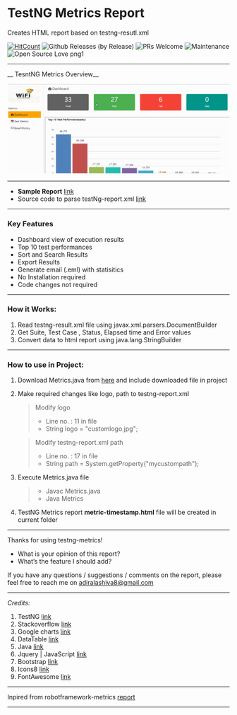 # TestNG Metrics Report

Creates HTML report based on testng-resutl.xml

[![HitCount](http://hits.dwyl.io/adiralashiva8/testng-metrics.svg)](http://hits.dwyl.io/adiralashiva8/testng-metrics)
![Github Releases (by Release)](https://img.shields.io/github/downloads/adiralashiva8/testng-metrics/v1.0/total.svg)
![PRs Welcome](https://img.shields.io/badge/PRs-welcome-brightgreen.svg?style=flat-square)
![Maintenance](https://img.shields.io/badge/Maintained%3F-yes-green.svg)
![Open Source Love png1](https://badges.frapsoft.com/os/v1/open-source.png?v=103)

---
__ TesntNG Metrics Overview__

 ![COPY FILES](test-output/testng.gif)


---

  - __Sample Report__ [link](https://testng-metrics.netlify.com/)
  - Source code to parse testNg-report.xml [link](https://gist.github.com/adiralashiva8/f9491d7d31859eaf24c28250ab7b632f)

---

### Key Features

 - Dashboard view of execution results
 - Top 10 test performances
 - Sort and Search Results
 - Export Results
 - Generate email (.eml) with statisitics
 - No Installation required
 - Code changes not required

---

### How it Works:

1. Read testng-result.xml file using javax.xml.parsers.DocumentBuilder
2. Get Suite, Test Case , Status, Elapsed time and Error values
3. Convert data to html report using java.lang.StringBuilder

---

### How to use in Project:

1. Download Metrics.java from [here](https://github.com/adiralashiva8/testng-metrics/releases/download/v1.0/Metrics.java) and include downloaded file in project

2. Make required changes like logo, path to testng-report.xml
    > Modify logo
    >  - Line no. : 11 in file
    >  - String logo = "customlogo.jpg";

    > Modify testng-report.xml path
    >  - Line no. : 17 in file
    >  - String path = System.getProperty("mycustompath");

3. Execute Metrics.java file
    > - Javac Metrics.java
    > - Java Metrics

4. TestNG Metrics report __metric-timestamp.html__ file will be created in current folder

---

Thanks for using testng-metrics!

 - What is your opinion of this report?
 - What’s the feature I should add?

If you have any questions / suggestions / comments on the report, please feel free to reach me on adiralashiva8@gmail.com  

---

*Credits:*

1. TestNG [link](https://testng.org/doc/index.html)
2. Stackoverflow [link](http://stackoverflow.com)
3. Google charts [link](https://developers.google.com/chart/)
4. DataTable [link](https://datatables.net/examples/basic_init/table_sorting.html)
5. Java [link](https://www.java.com)
6. Jquery | JavaScript [link](https://www.jqueryscript.net)
7. Bootstrap [link](http://getbootstrap.com/docs/4.1/examples/dashboard/)
8. Icons8 [link](https://icons8.com/)
9. FontAwesome [link](https://fontawesome.com)

---

Inpired from robotframework-metrics [report](https://robotframework-metrics.netlify.com/#)

---

